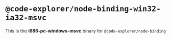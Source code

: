 # `@code-explorer/node-binding-win32-ia32-msvc`

This is the **i686-pc-windows-msvc** binary for `@code-explorer/node-binding`
